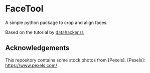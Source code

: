# FaceTool

A simple python package to crop and align faces.

Based on the tutorial by [datahacker.rs](http://datahacker.rs/010-how-to-align-faces-with-opencv-in-python/)

Acknowledgements
----------------

This repository contains some stock photos from [Pexels].
[Pexels]: https://www.pexels.com/